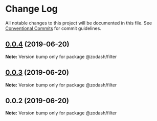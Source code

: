 # Change Log

All notable changes to this project will be documented in this file.
See [Conventional Commits](https://conventionalcommits.org) for commit guidelines.

## [0.0.4](https://github.com/zcorky/zodash/compare/@zodash/filter@0.0.3...@zodash/filter@0.0.4) (2019-06-20)

**Note:** Version bump only for package @zodash/filter





## [0.0.3](https://github.com/zcorky/zodash/compare/@zodash/filter@0.0.2...@zodash/filter@0.0.3) (2019-06-20)

**Note:** Version bump only for package @zodash/filter





## 0.0.2 (2019-06-20)

**Note:** Version bump only for package @zodash/filter
